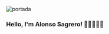 ![portada](https://github.com/alonso1298/alonso1298/assets/55163474/57e6bcec-1840-46a3-a4d4-8c9a64f5dc78)

### Hello, I'm Alonso Sagrero! 👋🏻👨🏻‍💻



<!--
**alonso1298/alonso1298** is a ✨ _special_ ✨ repository because its `README.md` (this file) appears on your GitHub profile.

Here are some ideas to get you started:

- 🔭 I’m currently working on ...
- 🌱 I’m currently learning ...
- 👯 I’m looking to collaborate on ...
- 🤔 I’m looking for help with ...
- 💬 Ask me about ...
- 📫 How to reach me: ...
- 😄 Pronouns: ...
- ⚡ Fun fact: ...
-->
